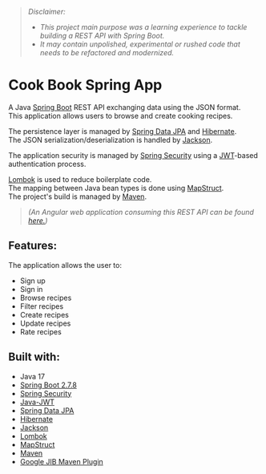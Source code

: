 >*Disclaimer:* 
>- *This project main purpose was a learning experience to tackle building a REST API with Spring Boot.*
>- *It may contain unpolished, experimental or rushed code that needs to be refactored and modernized.*
>
# Cook Book Spring App

A Java [Spring Boot](https://spring.io/projects/spring-boot) REST API exchanging data using the JSON format.  
This application allows users to browse and create cooking recipes.  

The persistence layer is managed by [Spring Data JPA](https://spring.io/projects/spring-data-jpa) and [Hibernate](https://hibernate.org).  
The JSON serialization/deserialization is handled by [Jackson](https://github.com/FasterXML/jackson).  

The application security is managed by [Spring Security](https://docs.spring.io/spring-security/reference/index.html) using a [JWT](https://jwt.io)-based authentication process.

[Lombok](https://projectlombok.org) is used to reduce boilerplate code.  
The mapping between Java bean types is done using [MapStruct](https://mapstruct.org).  
The project's build is managed by [Maven](https://maven.apache.org).  

>*(An Angular web application consuming this REST API can be found [here.](https://github.com/qble2/cook-book-angular-app))*

## Features:
The application allows the user to:
- Sign up
- Sign in
- Browse recipes
- Filter recipes
- Create recipes
- Update recipes
- Rate recipes

## Built with:
- Java 17
- [Spring Boot 2.7.8](https://spring.io/projects/spring-boot)
- [Spring Security](https://docs.spring.io/spring-security/reference/index.html)
- [Java-JWT](https://github.com/auth0/java-jwt)
- [Spring Data JPA](https://spring.io/projects/spring-data-jpa)
- [Hibernate](https://hibernate.org)
- [Jackson](https://github.com/FasterXML/jackson)
- [Lombok](https://projectlombok.org)
- [MapStruct](https://mapstruct.org)
- [Maven](https://maven.apache.org)
- [Google JIB Maven Plugin](https://github.com/GoogleContainerTools/jib/tree/master/jib-maven-plugin)

